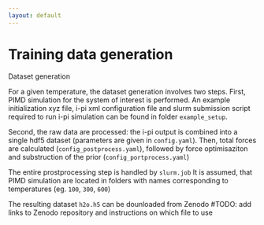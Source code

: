 ```yaml
---
layout: default
---
```


# Training data generation

 Dataset generation

For a given temperature, the dataset generation involves two steps.
First, PIMD simulation for the system of interest is performed. 
An example initialization xyz file, i-pi xml configuration file and slurm submission script required to run i-pi simulation can be found in folder `example_setup`.

Second, the raw data are processed:  the i-pi output is combined into a single hdf5 dataset (parameters are  given in `config.yaml`). Then, total forces are calculated (`config_postprocess.yaml`), followed by force optimisaziton and substruction of the prior (`config_portprocess.yaml`)

The entire prostprocessing step is handled by `slurm.job`
It is assumed, that PIMD simulation are located in folders with names corresponding to temperatures (eg. `100`, `300`, `600`)


The resulting dataset `h2o.h5` can be dounloaded from Zenodo
#TODO: add links to Zenodo repository and instructions on which file to use 
